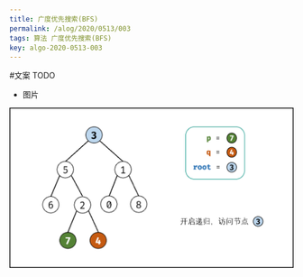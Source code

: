 ```yaml
---
title: 广度优先搜索(BFS)
permalink: /alog/2020/0513/003
tags: 算法 广度优先搜索(BFS)
key: algo-2020-0513-003
---
```


#文案
TODO

- 图片

![bfs](/assets/images/algo/0513/BFS.gif)
